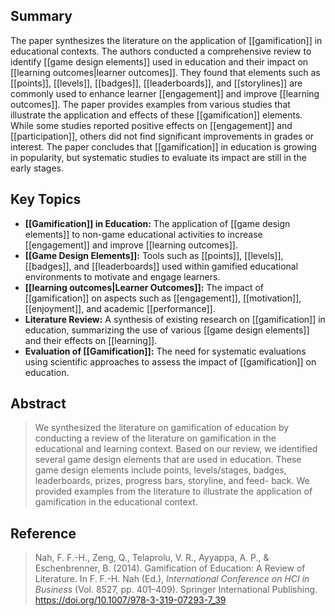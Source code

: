 ## Summary
The paper synthesizes the literature on the application of [[gamification]] in educational contexts. The authors conducted a comprehensive review to identify [[game design elements]] used in education and their impact on [[learning outcomes|learner outcomes]]. They found that elements such as [[points]], [[levels]], [[badges]], [[leaderboards]], and [[storylines]] are commonly used to enhance learner [[engagement]] and improve [[learning outcomes]]. The paper provides examples from various studies that illustrate the application and effects of these [[gamification]] elements. While some studies reported positive effects on [[engagement]] and [[participation]], others did not find significant improvements in grades or interest. The paper concludes that [[gamification]] in education is growing in popularity, but systematic studies to evaluate its impact are still in the early stages.
## Key Topics
- **[[Gamification]] in Education:** The application of [[game design elements]] to non-game educational activities to increase [[engagement]] and improve [[learning outcomes]].
- **[[Game Design Elements]]:** Tools such as [[points]], [[levels]], [[badges]], and [[leaderboards]] used within gamified educational environments to motivate and engage learners.
- **[[learning outcomes|Learner Outcomes]]:** The impact of [[gamification]] on aspects such as [[engagement]], [[motivation]], [[enjoyment]], and academic [[performance]].
- **Literature Review:** A synthesis of existing research on [[gamification]] in education, summarizing the use of various [[game design elements]] and their effects on [[learning]].
- **Evaluation of [[Gamification]]:** The need for systematic evaluations using scientific approaches to assess the impact of [[gamification]] on education.
## Abstract
> We synthesized the literature on gamification of education by conducting a review of the literature on gamification in the educational and learning context. Based on our review, we identified several game design elements that are used in education. These game design elements include points, levels/stages, badges, leaderboards, prizes, progress bars, storyline, and feed- back. We provided examples from the literature to illustrate the application of gamification in the educational context.
## Reference
> Nah, F. F.-H., Zeng, Q., Telaprolu, V. R., Ayyappa, A. P., & Eschenbrenner, B. (2014). Gamification of Education: A Review of Literature. In F. F.-H. Nah (Ed.), _International Conference on HCI in Business_ (Vol. 8527, pp. 401–409). Springer International Publishing. https://doi.org/10.1007/978-3-319-07293-7_39